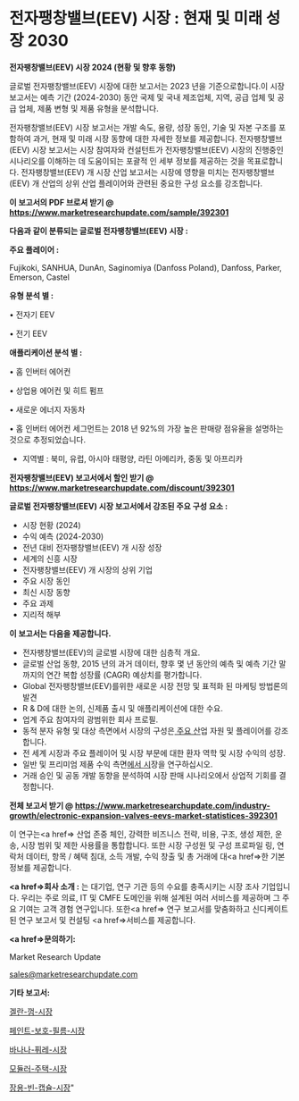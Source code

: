# 전자팽창밸브(EEV) 시장 : 현재 및 미래 성장 2030

<strong>전자팽창밸브(EEV) 시장 2024 (현황 및 향후 동향)</strong>

글로벌 전자팽창밸브(EEV) 시장에 대한 보고서는 2023 년을 기준으로합니다.이 시장 보고서는 예측 기간 (2024-2030) 동안 국제 및 국내 제조업체, 지역, 공급 업체 및 공급 업체, 제품 변형 및 제품 유형을 분석합니다.

전자팽창밸브(EEV) 시장 보고서는 개발 속도, 용량, 성장 동인, 기술 및 자본 구조를 포함하여 과거, 현재 및 미래 시장 동향에 대한 자세한 정보를 제공합니다. 전자팽창밸브(EEV) 시장 보고서는 시장 참여자와 컨설턴트가 전자팽창밸브(EEV) 시장의 진행중인 시나리오를 이해하는 데 도움이되는 포괄적 인 세부 정보를 제공하는 것을 목표로합니다. 전자팽창밸브(EEV) 개 시장 산업 보고서는 시장에 영향을 미치는 전자팽창밸브(EEV) 개 산업의 상위 산업 플레이어와 관련된 중요한 구성 요소를 강조합니다.



<strong>이 보고서의 PDF 브로셔 받기 @ <a href=https://www.marketresearchupdate.com/sample/392301>https://www.marketresearchupdate.com/sample/392301</a></strong>



<strong>다음과 같이 분류되는 글로벌 전자팽창밸브(EEV) 시장 :</strong>



<strong>주요 플레이어 :</strong>

Fujikoki, SANHUA, DunAn, Saginomiya (Danfoss Poland), Danfoss, Parker, Emerson, Castel



<strong>유형 분석 별 :</strong>

• 전자기 EEV

• 전기 EEV



<strong>애플리케이션 분석 별 :</strong>

• 홈 인버터 에어컨

• 상업용 에어컨 및 히트 펌프

• 새로운 에너지 자동차

• 홈 인버터 에어컨 세그먼트는 2018 년 92%의 가장 높은 판매량 점유율을 설명하는 것으로 추정되었습니다.

<ul>
  <li>지역별 : 북미, 유럽, 아시아 태평양, 라틴 아메리카, 중동 및 아프리카</li>
</ul>


<strong>전자팽창밸브(EEV) 보고서에서 할인 받기 @ <a href=https://www.marketresearchupdate.com/discount/392301>https://www.marketresearchupdate.com/discount/392301</a></strong>



<strong>글로벌 전자팽창밸브(EEV) 시장 보고서에서 강조된 주요 구성 요소 :</strong>
<ul>
  <li>시장 현황 (2024)</li>
  <li>수익 예측 (2024-2030)</li>
  <li>전년 대비 전자팽창밸브(EEV) 개 시장 성장</li>
  <li>세계의 신흥 시장</li>
  <li>전자팽창밸브(EEV) 개 시장의 상위 기업</li>
  <li>주요 시장 동인</li>
  <li>최신 시장 동향</li>
  <li>주요 과제</li>
  <li>지리적 해부</li>
</ul>


<strong>이 보고서는 다음을 제공합니다.</strong>
<ul>
  <li>전자팽창밸브(EEV)의 글로벌 시장에 대한 심층적 개요.</li>
  <li>글로벌 산업 동향, 2015 년의 과거 데이터, 향후 몇 년 동안의 예측 및 예측 기간 말까지의 연간 복합 성장률 (CAGR) 예상치를 평가합니다.</li>
  <li>Global 전자팽창밸브(EEV)를위한 새로운 시장 전망 및 표적화 된 마케팅 방법론의 발견</li>
  <li>R &amp; D에 대한 논의, 신제품 출시 및 애플리케이션에 대한 수요.</li>
  <li>업계 주요 참여자의 광범위한 회사 프로필.</li>
  <li>동적 분자 유형 및 대상 측면에서 시장의 구성은<a href=> 주요 산</a>업 자원 및 플레이어를 강조합니다.</li>
  <li>전 세계 시장과 주요 플레이어 및 시장 부문에 대한 환자 역학 및 시장 수익의 성장.</li>
  <li>일반 및 프리미엄 제품 수익 측면<a href=>에서 시</a>장을 연구하십시오.</li>
  <li>거래 승인 및 공동 개발 동향을 분석하여 시장 판매 시나리오에서 상업적 기회를 결정합니다.</li>
</ul>



<strong>전체 보고서 받기 @ <a href=https://www.marketresearchupdate.com/industry-growth/electronic-expansion-valves-eevs-market-statistices-392301>https://www.marketresearchupdate.com/industry-growth/electronic-expansion-valves-eevs-market-statistices-392301</a></strong>

이 연구는<a href=> 산업 존중</a> 체인, 강력한 비즈니스 전략, 비용, 구조, 생성 제한, 운송, 시장 범위 및 제한 사용률을 통합합니다. 또한 시장 구성원 및 구성 프로파일 링, 연락처 데이터, 항목 / 혜택 침대, 소득 개발, 수익 창출 및 총 거래에 대<a href=>한 기본 </a>정보를 제공합니다.



<strong><a href=>회사 소</a>개 :</strong>
는 대기업, 연구 기관 등의 수요를 충족시키는 시장 조사 기업입니다. 우리는 주로 의료, IT 및 CMFE 도메인을 위해 설계된 여러 서비스를 제공하며 그 주요 기여는 고객 경험 연구입니다. 또한<a href=> 연구 보</a>고서를 맞춤화하고 신디케이트 된 연구 보고서 및 컨설팅 <a href=>서비스</a>를 제공합니다.



<strong><a href=>문의하기:</a></strong>

Market Research Update

sales@marketresearchupdate.com



<strong>기타 보고서:</strong>

<a href=https://www.linkedin.com/pulse/겔란-껌-시장-경쟁-분석-및-성장-잠재력-2029-analytics-alchemy-360-analysis/>겔란-껌-시장</a>

<a href=https://www.linkedin.com/pulse/페인트-보호-필름-시장-동향-및-성장-전망-trend-tracking-tips-360-analysis-txnif/>페인트-보호-필름-시장</a>

<a href=https://www.linkedin.com/pulse/바나나-퓌레-시장-진입-전략-및-위험-평가2029년-trendsetters-talk-360-analysis-59xjf/>바나나-퓌레-시장</a>

<a href=https://www.linkedin.com/pulse/모듈러-주택-시장-세분화-연구-및-목표-고객2030년-data-dive-diaries-24-analysis-zpzef/>모듈러-주택-시장</a>

<a href=https://www.linkedin.com/pulse/장용-빈-캡슐-시장-동향-및-성장-전망-data-dive-diaries-24-analysis-z0orf/>장용-빈-캡슐-시장</a>"
